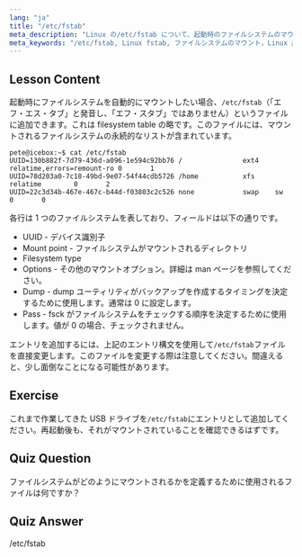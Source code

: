 ```yaml
---
lang: "ja"
title: "/etc/fstab"
meta_description: "Linux の/etc/fstab について、起動時のファイルシステムのマウント設定方法、デバイスエントリの管理方法を学びます。初心者向けの fstab ガイドです！"
meta_keywords: "/etc/fstab, Linux fstab, ファイルシステムのマウント，Linux 起動，fstab チュートリアル，初心者，ガイド"
---
```


## Lesson Content

起動時にファイルシステムを自動的にマウントしたい場合、`/etc/fstab`（「エフ・エス・タブ」と発音し、「エフ・スタブ」ではありません）というファイルに追加できます。これは filesystem table の略です。このファイルには、マウントされるファイルシステムの永続的なリストが含まれています。

```plaintext
pete@icebox:~$ cat /etc/fstab
UUID=130b882f-7d79-436d-a096-1e594c92bb76 /               ext4    relatime,errors=remount-ro 0       1
UUID=78d203a0-7c18-49bd-9e07-54f44cdb5726 /home           xfs     relatime        0       2
UUID=22c3d34b-467e-467c-b44d-f03803c2c526 none            swap    sw              0       0
```

各行は 1 つのファイルシステムを表しており、フィールドは以下の通りです。

- UUID - デバイス識別子
- Mount point - ファイルシステムがマウントされるディレクトリ
- Filesystem type
- Options - その他のマウントオプション。詳細は man ページを参照してください。
- Dump - dump ユーティリティがバックアップを作成するタイミングを決定するために使用します。通常は 0 に設定します。
- Pass - fsck がファイルシステムをチェックする順序を決定するために使用します。値が 0 の場合、チェックされません。

エントリを追加するには、上記のエントリ構文を使用して`/etc/fstab`ファイルを直接変更します。このファイルを変更する際は注意してください。間違えると、少し面倒なことになる可能性があります。

## Exercise

これまで作業してきた USB ドライブを`/etc/fstab`にエントリとして追加してください。再起動後も、それがマウントされていることを確認できるはずです。

## Quiz Question

ファイルシステムがどのようにマウントされるかを定義するために使用されるファイルは何ですか？

## Quiz Answer

/etc/fstab
